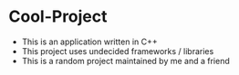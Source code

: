 # Cool-Project

- This is an application written in C++ 
- This project uses undecided frameworks / libraries
- This is a random project maintained by me and a friend
